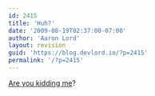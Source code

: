 ```yaml
---
id: 2415
title: 'Huh?'
date: '2009-08-19T02:37:00-07:00'
author: 'Aaron Lord'
layout: revision
guid: 'https://blog.devlord.io/?p=2415'
permalink: '/?p=2415'
---
```


<a href="http://kimriddlebarger.squarespace.com/the-latest-post/2009/8/18/swell.html">Are you kidding me</a>?